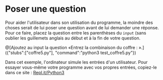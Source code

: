 # Poser une question

Pour aider l'utilisateur dans son utilisation du programme, la moindre des choses serait de lui poser une question avant de lui demander une réponse. Pour ce faire, placez la question entre les parenthèses du ```input``` (sans oublier les guillemets anglais au début et à la fin de votre question.

@[Ajoutez au input la question «Entrez la combinaison du coffre : ».]({"stubs":["coffre5.py"], "command":"python3 test_coffre5.py"})

Dans cet exemple, l'ordinateur simule les entrées d'un utilisateur. Pour essayer vous-même votre programme avec vos propres entrées, copiez-le dans ce site : [Repl.it/Python3](http://repl.it/languages/python3)
